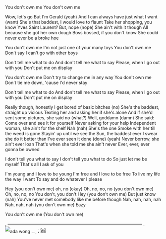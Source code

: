 You don't own me
You don't own me

Wow, let's go
But I'm Gerald (yeah)
And I can always have just what I want (want)
She's that baddest, I would love to flaunt
Take her shopping, you know Yves Saint Laurent?
But, nope (nope)
She ain't with it though
All because she got her own dough
Boss bossed, if you don't know
She could never ever be a broke hoe

You don't own me
I'm not just one of your many toys
You don't own me
Don't say I can't go with other boys

Don't tell me what to do
And don't tell me what to say
Please, when I go out with you
Don't put me on display

You don't own me
Don't try to change me in any way
You don't own me
Don't tie me down, 'cause I'd never stay

Don't tell me what to do
And don't tell me what to say
Please, when I go out with you
Don't put me on display

Really though, honestly
I get bored of basic bitches (no)
She's the baddest, straight up vicious
Texting her and asking her if she's alone
And if she'd sent some pictures, she said no (what?)
Well, goddamn (damn)
She said: Come over and see it for yourself
Never asking for your help
Independent woman, she ain't for the shelf
Nah (nah)
She's the one
Smoke with her till the weed is gone
Stayin' up until we see the Sun, the baddest ever
I swear she do it better than I've ever seen it done (done) (yeah)
Never borrow, she ain't ever loan
That's when she told me she ain't never
Ever, ever, ever gonna be owned

I don't tell you what to say
I don't tell you what to do
So just let me be myself
That's all I ask of you

I'm young and I love to be young
I'm free and I love to be free
To live my life the way I want
To say and do whatever I please

Hey (you don't own me) oh, no (okay)
Oh, no, no, no (you don't own me)
Oh, no, no, no
You don't, you don't
Hey (you don't own me)
But just know (nah)
You've never met somebody like me before though
Nah, nah, nah, nah
Nah, nah, nah (you don't own me)
Eazy

You don't own me
(You don't own me)

,     ––——————————————————————————————      .
![ada wong 𓂃 ࣪˖ ཐིཋྀ](https://github.com/Celestialdestiny/Celestialdestiny/assets/171634769/29c2c3d1-80cf-4160-81fd-297a5737b08e)

